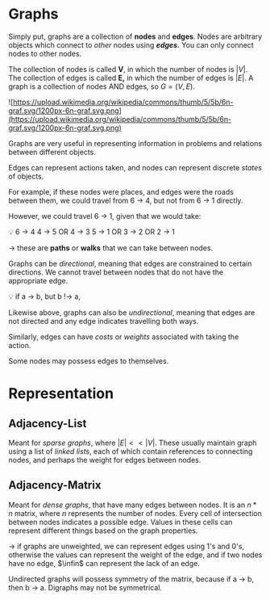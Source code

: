 # Graphs

Simply put, graphs are a collection of **nodes** and **edges**. Nodes are arbitrary objects which connect to *other* nodes using ***edges.*** You can only connect nodes to other nodes.

The collection of nodes is called **V**, in which the number of nodes is $|V|$. The collection of edges is called **E,** in which the number of edges is $|E|.$ A graph is a collection of nodes AND edges, so $G= (V,E)$.

![https://upload.wikimedia.org/wikipedia/commons/thumb/5/5b/6n-graf.svg/1200px-6n-graf.svg.png](https://upload.wikimedia.org/wikipedia/commons/thumb/5/5b/6n-graf.svg/1200px-6n-graf.svg.png)

Graphs are very useful in representing information in problems and relations between different objects.

Edges can represent actions taken, and nodes can represent discrete *states* of objects.

For example, if these nodes were places, and edges were the roads between them, we could travel from 6 → 4, but not from 6 → 1 directly.

However, we could travel 6 → 1, given that we would take:

<aside>
💡 6 → 4
4 → 5 OR 4 → 3
5 → 1 OR 3 → 2
      OR 2 → 1

</aside>

→ these are **paths** or **walks** that we can take between nodes.

Graphs can be *directional*, meaning that edges are constrained to certain directions. We cannot travel between nodes that do not have the appropriate edge.

<aside>
💡 if a → b, but b !→ a,

</aside>

Likewise above, graphs can also be *undirectional*, meaning that edges are not directed and any edge indicates travelling both ways.

Similarly, edges can have *costs* or *weights* associated with taking the action.

Some nodes may possess edges to themselves.

# Representation

## Adjacency-List

Meant for *sparse graphs*, where $|E| << |V|$. These usually maintain graph using a list of *linked lists*, each of which contain references to connecting nodes, and perhaps the weight for edges between nodes.

## Adjacency-Matrix

Meant for *dense graphs*, that have many edges between nodes. It is an $n*n$ matrix, where *n* represents the number of nodes. Every cell of intersection between nodes indicates a possible edge. Values in these cells can represent different things based on the graph properties.

→ if graphs are unweighted, we can represent edges using 1's and 0's, otherwise the values can represent the weight of the edge, and if two nodes have no edge, $\infin$ can represent the lack of an edge.

Undirected graphs will possess symmetry of the matrix, because if a → b, then b → a. Digraphs may not be symmetrical.